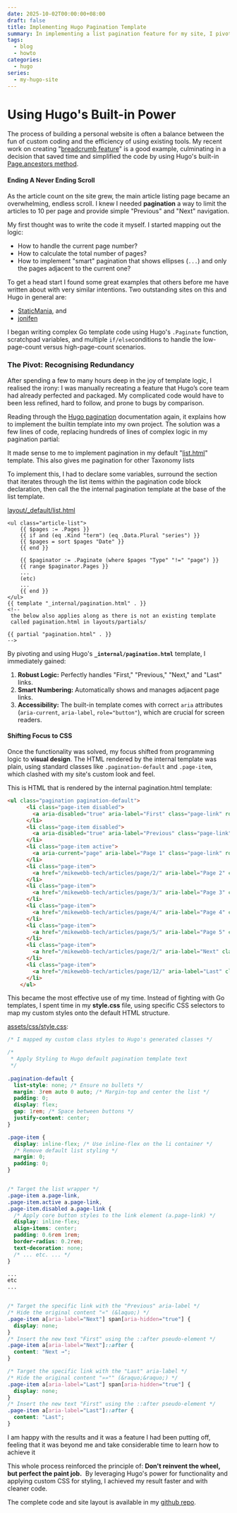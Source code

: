 ```yaml
---
date: 2025-10-02T00:00:00+08:00
draft: false
title: Implementing Hugo Pagination Template
summary: In implementing a list pagination feature for my site, I pivoted from complex custom code to using Hugo's robust built-in template. This saved development time, which was better spent styling the default HTML output with custom CSS.
tags:
  - blog
  - howto
categories:
  - hugo
series:
  - my-hugo-site
---
```

# Using Hugo's Built-in Power

The process of building a personal website is often a balance between the fun of custom coding and the efficiency of using existing tools.  My recent work on creating "[breadcrumb feature](../2025-09-26-hugo-breadcrumbs)" is a good example, culminating in a decision that saved time and simplified the code by using Hugo's built-in [Page.ancestors method](https://gohugo.io/methods/page/ancestors/).

#### Ending A Never Ending Scroll

As the article count on the site grew, the main article listing page became an overwhelming, endless scroll. I knew I needed **pagination** a way to limit the articles to 10 per page and provide simple "Previous" and "Next" navigation.

My first thought was to write the code it myself.  I started mapping out the logic:
- How to handle the current page number?
- How to calculate the total number of pages?
- How to implement "smart" pagination that shows ellipses (`...`) and only the pages adjacent to the current one?

To get a head start I found some great examples that others before me have written about with very similar intentions.  Two outstanding sites on this and Hugo in general are:
- [StaticMania](https://staticmania.com/blog/hugo-pagination), and
- [jonifen](https://jonifen.co.uk/blog/how-i-built-my-custom-hugo-pagination/)

I began writing complex Go template code using Hugo's `.Paginate` function, scratchpad variables, and multiple `if/else`conditions to handle the low-page-count versus high-page-count scenarios.

### The Pivot: Recognising Redundancy

After spending a few to many hours deep in the joy of template logic, I realised the irony:  I was manually recreating a feature that Hugo’s core team had already perfected and packaged.  My complicated code would have to been less refined, hard to follow, and prone to bugs by comparison.

Reading through the [Hugo pagination](https://gohugo.io/templates/pagination/) documentation again, it explains how to implement the builtin template into my own project. The solution was a few lines of code, replacing hundreds of lines of complex logic in my pagination partial:

It made sense to me to implement pagination in my default "[list.html](https://github.com/mikewebbtech/mikewebbtech-hugo/blob/main/layouts/_default/list.html)" template.  This also gives me pagination for other Taxonomy lists 

To implement this, I had to declare some variables, surround the section that iterates through the list items within the pagination code block declaration, then call the the internal pagination template at the base of the list template.

[layout/_default/list.html](https://github.com/mikewebbtech/mikewebbtech-hugo/blob/main/layouts/_default/list.html)
```go-html-template
<ul class="article-list">
    {{ $pages := .Pages }}
    {{ if and (eq .Kind "term") (eq .Data.Plural "series") }}
    {{ $pages = sort $pages "Date" }}
    {{ end }}
    
    {{ $paginator := .Paginate (where $pages "Type" "!=" "page") }}
    {{ range $paginator.Pages }}
    ...
    (etc)
    ...
    {{ end }}
</ul>
{{ template "_internal/pagination.html" . }}
<!-- 
 the below also applies along as there is not an existing template 
 called pagination.html in layouts/partials/
 
{{ partial "pagination.html" . }}
-->
```

By pivoting and using Hugo's **`_internal/pagination.html`** template, I immediately gained:
1. **Robust Logic:** Perfectly handles "First," "Previous," "Next," and "Last" links.
2. **Smart Numbering:** Automatically shows and manages adjacent page links.
3. **Accessibility:** The built-in template comes with correct `aria` attributes (`aria-current`, `aria-label`, `role="button"`), which are crucial for screen readers.

#### Shifting Focus to CSS

Once the functionality was solved, my focus shifted from programming logic to **visual design**. The HTML rendered by the internal template was plain, using standard classes like `.pagination-default` and `.page-item`, which clashed with my site's custom look and feel.

This is HTML that is rendered by the internal pagination.html template:
```html
<ul class="pagination pagination-default">
      <li class="page-item disabled">
        <a aria-disabled="true" aria-label="First" class="page-link" role="button" tabindex="-1"><span aria-hidden="true">&laquo;&laquo;</span></a>
      </li>
      <li class="page-item disabled">
        <a aria-disabled="true" aria-label="Previous" class="page-link" role="button" tabindex="-1"><span aria-hidden="true">&laquo;</span></a>
      </li>
      <li class="page-item active">
        <a aria-current="page" aria-label="Page 1" class="page-link" role="button">1</a>
      </li>
      <li class="page-item">
        <a href="/mikewebb-tech/articles/page/2/" aria-label="Page 2" class="page-link" role="button">2</a>
      </li>
      <li class="page-item">
        <a href="/mikewebb-tech/articles/page/3/" aria-label="Page 3" class="page-link" role="button">3</a>
      </li>
      <li class="page-item">
        <a href="/mikewebb-tech/articles/page/4/" aria-label="Page 4" class="page-link" role="button">4</a>
      </li>
      <li class="page-item">
        <a href="/mikewebb-tech/articles/page/5/" aria-label="Page 5" class="page-link" role="button">5</a>
      </li>
      <li class="page-item">
        <a href="/mikewebb-tech/articles/page/2/" aria-label="Next" class="page-link" role="button"><span aria-hidden="true">&raquo;</span></a>
      </li>
      <li class="page-item">
        <a href="/mikewebb-tech/articles/page/12/" aria-label="Last" class="page-link" role="button"><span aria-hidden="true">&raquo;&raquo;</span></a>
      </li>
    </ul>
```
This became the most effective use of my time. Instead of fighting with Go templates, I spent time in my **style.css** file, using specific CSS selectors to map my custom styles onto the default HTML structure.

[assets/css/style.css](https://github.com/mikewebbtech/mikewebbtech-hugo/blob/main/assets/css/style.css):
```CSS
/* I mapped my custom class styles to Hugo's generated classes */

/* 
 * Apply Styling to Hugo default pagination template text
 */
 
.pagination-default {
  list-style: none; /* Ensure no bullets */
  margin: 3rem auto 0 auto; /* Margin-top and center the list */
  padding: 0;
  display: flex;
  gap: 1rem; /* Space between buttons */
  justify-content: center;
}

.page-item {
  display: inline-flex; /* Use inline-flex on the li container */
  /* Remove default list styling */
  margin: 0;
  padding: 0;
}


/* Target the list wrapper */
.page-item a.page-link,
.page-item.active a.page-link,
.page-item.disabled a.page-link {
  /* Apply core button styles to the link element (a.page-link) */
  display: inline-flex;
  align-items: center;
  padding: 0.6rem 1rem;
  border-radius: 0.2rem;
  text-decoration: none;
  /* ... etc. ... */
}

...
etc
...


/* Target the specific link with the "Previous" aria-label */
/* Hide the original content "«" (&laquo;) */
.page-item a[aria-label="Next"] span[aria-hidden="true"] {
  display: none;
}
/* Insert the new text "First" using the ::after pseudo-element */
.page-item a[aria-label="Next"]::after {
  content: "Next →";
}

/* Target the specific link with the "Last" aria-label */
/* Hide the original content "»»"" (&raquo;&raquo;) */
.page-item a[aria-label="Last"] span[aria-hidden="true"] {
  display: none;
}
/* Insert the new text "First" using the ::after pseudo-element */
.page-item a[aria-label="Last"]::after {
  content: "Last";
}
```

I am happy with the results and it was a feature I had been putting off, feeling that it was beyond me and take considerable time to learn how to achieve it

This whole process reinforced the principle of: **Don't reinvent the wheel, but perfect the paint job.**  By leveraging Hugo's power for functionality and applying custom CSS for styling,  I achieved my result faster and with cleaner code.

The complete code and site layout is available in my [github repo](https://github.com/mikewebbtech).
